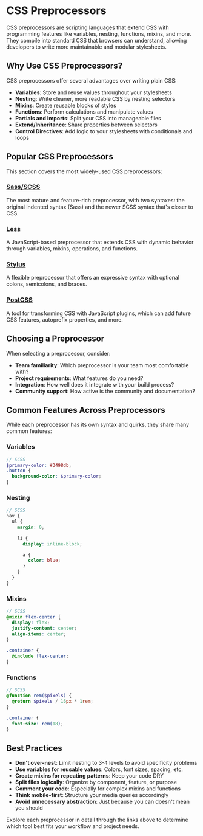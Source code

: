# CSS Preprocessors

CSS preprocessors are scripting languages that extend CSS with programming features like variables, nesting, functions, mixins, and more. They compile into standard CSS that browsers can understand, allowing developers to write more maintainable and modular stylesheets.

## Why Use CSS Preprocessors?

CSS preprocessors offer several advantages over writing plain CSS:

- **Variables**: Store and reuse values throughout your stylesheets
- **Nesting**: Write cleaner, more readable CSS by nesting selectors
- **Mixins**: Create reusable blocks of styles
- **Functions**: Perform calculations and manipulate values
- **Partials and Imports**: Split your CSS into manageable files
- **Extend/Inheritance**: Share properties between selectors
- **Control Directives**: Add logic to your stylesheets with conditionals and loops

## Popular CSS Preprocessors

This section covers the most widely-used CSS preprocessors:

### [Sass/SCSS](./sass.md)

The most mature and feature-rich preprocessor, with two syntaxes: the original indented syntax (Sass) and the newer SCSS syntax that's closer to CSS.

### [Less](./less.md)

A JavaScript-based preprocessor that extends CSS with dynamic behavior through variables, mixins, operations, and functions.

### [Stylus](./stylus.md)

A flexible preprocessor that offers an expressive syntax with optional colons, semicolons, and braces.

### [PostCSS](./postcss.md)

A tool for transforming CSS with JavaScript plugins, which can add future CSS features, autoprefix properties, and more.

## Choosing a Preprocessor

When selecting a preprocessor, consider:

- **Team familiarity**: Which preprocessor is your team most comfortable with?
- **Project requirements**: What features do you need?
- **Integration**: How well does it integrate with your build process?
- **Community support**: How active is the community and documentation?

## Common Features Across Preprocessors

While each preprocessor has its own syntax and quirks, they share many common features:

### Variables

```scss
// SCSS
$primary-color: #3498db;
.button {
  background-color: $primary-color;
}
```

### Nesting

```scss
// SCSS
nav {
  ul {
    margin: 0;

    li {
      display: inline-block;

      a {
        color: blue;
      }
    }
  }
}
```

### Mixins

```scss
// SCSS
@mixin flex-center {
  display: flex;
  justify-content: center;
  align-items: center;
}

.container {
  @include flex-center;
}
```

### Functions

```scss
// SCSS
@function rem($pixels) {
  @return $pixels / 16px * 1rem;
}

.container {
  font-size: rem(18);
}
```

## Best Practices

- **Don't over-nest**: Limit nesting to 3-4 levels to avoid specificity problems
- **Use variables for reusable values**: Colors, font sizes, spacing, etc.
- **Create mixins for repeating patterns**: Keep your code DRY
- **Split files logically**: Organize by component, feature, or purpose
- **Comment your code**: Especially for complex mixins and functions
- **Think mobile-first**: Structure your media queries accordingly
- **Avoid unnecessary abstraction**: Just because you can doesn't mean you should

Explore each preprocessor in detail through the links above to determine which tool best fits your workflow and project needs.
